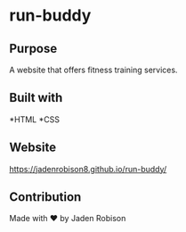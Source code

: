 # run-buddy

## Purpose
A website that offers fitness training services.

## Built with 
*HTML 
*CSS

## Website
https://jadenrobison8.github.io/run-buddy/

## Contribution
Made with ❤️ by Jaden Robison
